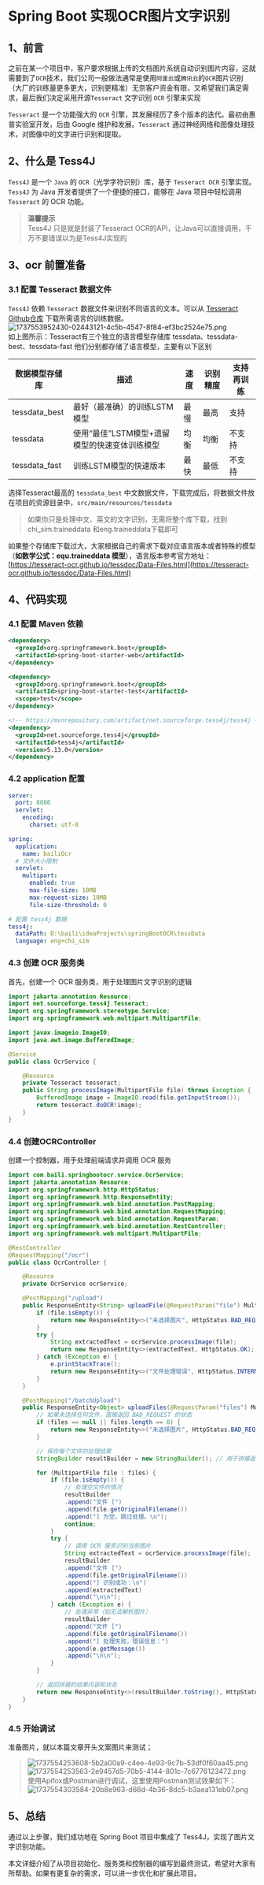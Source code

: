 # Spring Boot 实现OCR图片文字识别

## 1、前言
之前在某一个项目中，客户要求根据上传的文档图片系统自动识别图片内容，这就需要到了`OCR`技术，我们公司一般做法通常是使用`阿里云`或`腾讯云`的`OCR`图片识别（大厂的训练量更多更大，识别更精准）无奈客户资金有限，又希望我们满足需求，最后我们决定采用开源`Tesseract` 文字识别 `OCR` 引擎来实现

`Tesseract` 是一个功能强大的 `OCR` 引擎，其发展经历了多个版本的迭代。最初由惠普实验室开发，后由 Google 维护和发展。`Tesseract` 通过神经网络和图像处理技术，对图像中的文字进行识别和提取。

## 2、什么是 Tess4J
`Tess4J` 是一个 `Java` 的 `OCR`（光学字符识别）库，基于 `Tesseract OCR` 引擎实现。`Tess4J` 为 Java 开发者提供了一个便捷的接口，能够在 Java 项目中轻松调用 `Tesseract` 的 OCR 功能。

> **温馨提示**  
Tess4J 只是就是封装了Tesseract OCR的API，让Java可以直接调用，千万不要错误以为是Tess4J实现的
>

## 3、ocr 前置准备
### 3.1 配置 Tesseract 数据文件
`Tess4J` 依赖 `Tesseract` 数据文件来识别不同语言的文本。可以从 [Tesseract Github仓库](https://github.com/tesseract-ocr) 下载所需语言的训练数据。  
![1737553952430-02443121-4c5b-4547-8f84-ef3bc2524e75.png](./img/Y12QW0l1h6m68Pm7/1737553952430-02443121-4c5b-4547-8f84-ef3bc2524e75-410664.png)  
如上图所示：Tesseract有三个独立的语言模型存储库 tessdata、tessdata-best、tessdata-fast 他们分别都存储了语言模型，主要有以下区别

| 数据模型存储库 | 描述 | 速度 | 识别精度 | 支持再训练 |
| --- | --- | --- | --- | --- |
| tessdata_best | 最好（最准确）的训练LSTM模型 | 最慢 | 最高 | 支持 |
| tessdata | 使用“最佳”LSTM模型+遗留模型的快速变体训练模型 | 均衡 | 均衡 | 不支持 |
| tessdata_fast | 训练LSTM模型的快速版本 | 最快 | 最低 | 不支持 |


选择Tesseract最高的 `tessdata_best` 中文数据文件，下载完成后，将数据文件放在项目的资源目录中，`src/main/resources/tessdata`

> 如果你只是处理中文、英文的文字识别，无需将整个库下载，找到chi_sim.traineddata 和eng.traineddata下载即可
>

如果整个存储库下载过大，大家根据自己的需求下载对应语言版本或者特殊的模型（**如数学公式：equ.traineddata 模型**），语言版本参考官方地址：[https://tesseract-ocr.github.io/tessdoc/Data-Files.html](https://tesseract-ocr.github.io/tessdoc/Data-Files.html)

## 4、代码实现
### 4.1 配置 Maven 依赖
```xml
<dependency>
  <groupId>org.springframework.boot</groupId>
  <artifactId>spring-boot-starter-web</artifactId>
</dependency>

<dependency>
  <groupId>org.springframework.boot</groupId>
  <artifactId>spring-boot-starter-test</artifactId>
  <scope>test</scope>
</dependency>

<!-- https://mvnrepository.com/artifact/net.sourceforge.tess4j/tess4j -->
<dependency>
  <groupId>net.sourceforge.tess4j</groupId>
  <artifactId>tess4j</artifactId>
  <version>5.13.0</version>
</dependency>
```

### 4.2 application 配置
```yaml
server:
  port: 8080
  servlet:
    encoding:
      charset: utf-8

spring:
  application:
    name: bailiOcr
  # 文件大小限制
  servlet:
    multipart:
      enabled: true
      max-file-size: 10MB
      max-request-size: 10MB
      file-size-threshold: 0

# 配置 tess4j 数据
tess4j:
  dataPath: D:\baili\ideaProjects\springBootOCR\tessData
  language: eng+chi_sim
```

### 4.3 创建 OCR 服务类
首先，创建一个 OCR 服务类，用于处理图片文字识别的逻辑

```java
import jakarta.annotation.Resource;
import net.sourceforge.tess4j.Tesseract;
import org.springframework.stereotype.Service;
import org.springframework.web.multipart.MultipartFile;

import javax.imageio.ImageIO;
import java.awt.image.BufferedImage;

@Service
public class OcrService {

    @Resource
    private Tesseract tesseract;
    public String processImage(MultipartFile file) throws Exception {
        BufferedImage image = ImageIO.read(file.getInputStream());
        return tesseract.doOCR(image);
    }
}
```

### 4.4 创建OCRController
创建一个控制器，用于处理前端请求并调用 OCR 服务

```java
import com.baili.springbootocr.service.OcrService;
import jakarta.annotation.Resource;
import org.springframework.http.HttpStatus;
import org.springframework.http.ResponseEntity;
import org.springframework.web.bind.annotation.PostMapping;
import org.springframework.web.bind.annotation.RequestMapping;
import org.springframework.web.bind.annotation.RequestParam;
import org.springframework.web.bind.annotation.RestController;
import org.springframework.web.multipart.MultipartFile;

@RestController
@RequestMapping("/ocr")
public class OcrController {  

    @Resource
    private OcrService ocrService;

    @PostMapping("/upload")
    public ResponseEntity<String> uploadFile(@RequestParam("file") MultipartFile file) {
        if (file.isEmpty()) {
            return new ResponseEntity<>("未选择图片", HttpStatus.BAD_REQUEST);
        }
        try {
            String extractedText = ocrService.processImage(file);
            return new ResponseEntity<>(extractedText, HttpStatus.OK);
        } catch (Exception e) {
            e.printStackTrace();
            return new ResponseEntity<>("文件处理错误", HttpStatus.INTERNAL_SERVER_ERROR);
        }  
    }

    @PostMapping("/batchUpload")
    public ResponseEntity<Object> uploadFiles(@RequestParam("files") MultipartFile[] files) {
        // 如果未选择任何文件，直接返回 BAD_REQUEST 的状态
        if (files == null || files.length == 0) {
            return new ResponseEntity<>("未选择图片", HttpStatus.BAD_REQUEST);
        }

        // 保存每个文件的处理结果
        StringBuilder resultBuilder = new StringBuilder(); // 用于拼接返回的字符串结果

        for (MultipartFile file : files) {
            if (file.isEmpty()) {
                // 处理空文件的情况
                resultBuilder
                .append("文件 [")
                .append(file.getOriginalFilename())
                .append("] 为空，跳过处理。\n");
                continue;
            }
            try {
                // 调用 OCR 服务识别当前图片
                String extractedText = ocrService.processImage(file);
                resultBuilder
                .append("文件 [")
                .append(file.getOriginalFilename())
                .append("] 识别成功：\n")
                .append(extractedText)
                .append("\n\n");
            } catch (Exception e) {
                // 处理异常（如无法解析图片）
                resultBuilder
                .append("文件 [")
                .append(file.getOriginalFilename())
                .append("] 处理失败，错误信息：")
                .append(e.getMessage())
                .append("\n\n");
            }
        }

        // 返回拼接的结果内容和状态
        return new ResponseEntity<>(resultBuilder.toString(), HttpStatus.OK);
    }
}
```

### 4.5 开始调试
准备图片，就以本篇文章开头文案图片来测试；

> ![1737554253608-5b2a00a9-c4ee-4e93-9c7b-53df0f60aa45.png](./img/Y12QW0l1h6m68Pm7/1737554253608-5b2a00a9-c4ee-4e93-9c7b-53df0f60aa45-900716.png)![1737554253563-2e9457d5-70b5-4144-801c-7c6776123472.png](./img/Y12QW0l1h6m68Pm7/1737554253563-2e9457d5-70b5-4144-801c-7c6776123472-222706.png)  
使用Apifox或Postman进行调试，这里使用Postman测试效果如下：  
![1737554303584-20b8e963-d66d-4b36-8dc5-b3aea131eb07.png](./img/Y12QW0l1h6m68Pm7/1737554303584-20b8e963-d66d-4b36-8dc5-b3aea131eb07-211975.png)
>

## 5、总结
通过以上步骤，我们成功地在 Spring Boot 项目中集成了 Tess4J，实现了图片文字识别功能。

本文详细介绍了从项目初始化、服务类和控制器的编写到最终测试，希望对大家有所帮助。如果有更复杂的需求，可以进一步优化和扩展此项目。



